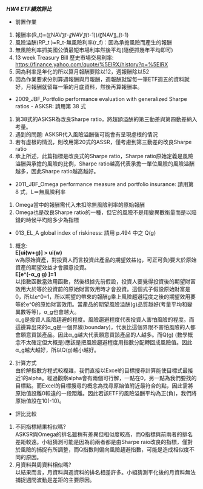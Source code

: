 ***HW4 ETF績效評比***
* 前置作業
1. 報酬率(R_t)=(〖NAV〗_t-〖NAV〗_(t-1))/〖NAV〗_(t-1) 
2. 風險溢酬(RP_t )=R_t-無風險利率(r_f)：因為承擔風險而產生的報酬
3. 無風險利率抓美國公債最短市場利率然後平均(隨便抓幾年平均即可)
4. 13 week Treasury Bill 歷史市場交易利率: https://finance.yahoo.com/quote/%5EIRX/history?p=%5EIRX
5. 因為利率是年化的所以算月報酬要除以12，週報酬除以52
6. 因為作業要求分別算週報酬與月報酬，週報酬就留每一筆ETF週五的資料就好，月報酬就留每一筆的月底資料，然後再算報酬率。

* 2009_JBF_Portfolio performance evaluation with generalized Sharpe ratios - ASKSR: 請用第 38 式
1. 第38式的ASKSR為改良Sharpe ratio，將超額溢酬的第三動差與第四動差納入考量。
2. 遇到的問題: ASKSR代入風險溢酬後可能會有呈現虛根的情況
3. 若有虛根的情況，則改用第20式的ASSR，僅考慮到第三動差的改良Sharpe ratio
4. 承上所述，此篇指標是改良式的Sharpe ratio，Sharpe ratio原始定義是風險溢酬與承擔的風險的比例，Sharpe ratio越高代表承擔一單位風險的風險溢酬越多，因此Sharpe ratio越高越好。

* 2011_JBF_Omega performance measure and portfolio insurance: 請用第 8 式，L＝無風險利率
1. Omega當中的報酬需代入未扣除無風險利率的原始報酬
2. Omega也是改良Sharpe ratio的一種，但它的風險不是用變異數衡量而是以賠錢的時候平均賠多少為指標

* 013_EL_A global index of riskiness: 請用 p.494 中之 Q(g)
1. 概念: <br/>
 **E[ui(w+g)] > ui(w) <br/>**
 w為原始資產，對投資人而言投資此產品的期望效益(g，可正可負)要大於原始資產的期望效益才會願意投資。 <br/>
 **E[e^(-α_g g) ]=1 <br/>**
 以指數函數當效用函數，然後根據先前假設，投資人要覺得投資後的期望財富效用大於等於投資前的原始財富效用時才會投資。這個式子假設原始財富是0，所以e^0=1，所以期望的帶來的報酬g乘上風險趨避程度之後的期望效用要等於e^0的原始財富效用。當產品的期望風險溢酬(g)品質越好(考量平均和變異數等等)，α_g也會越大。<br/>
 α_g是投資人風險趨避的程度。風險趨避程度代表投資人害怕風險的程度。而這邊算出來的α_g是一個界線(boundary)，代表比這個界限不害怕風險的人都會願意買該產品。因此α_g越大代表願意買該產品的人越多。而Q(g) (數學概念不太確定但大概是)應該是把風險趨避程度用指數分配轉回成風險值。因此α_g越大越好，所以Q(g)越小越好。
 
2. 計算方式 <br/>
由於解指數方程式較複雜，我們直接以Excel的目標搜尋計算能使目標式最接近1的alpha。經過觀察alpha會有兩個可行解，一點在0，另一點為我們要找的目標點。而Excel的目標搜尋的概念為找尋原始值附近最符合的點，因此需將原始值設離0較遠的一段距離。因此若該ETF的風險溢酬平均為正(負)，我們將原始值設在10(-10)。

* 評比比較
1. 不同指標結果相似嗎? <br/>
ASKSR與Omega的排名雖稍有差異但相似度較高，而Q指標與前兩者的排名差距較遠。小組猜測可能是因為前兩者都是由Sharpe raio改良的指標，僅對於風險的捕捉有所調整，而Q指數則偏向風險趨避指數，可能是造成相似度不同的原因。
2. 月資料與周資料相似嗎? <br/>
以結果而言，月資料與週資料的排名相差許多。小組猜測平化後的月資料無法捕捉週間波動是差距的主要原因。
 


